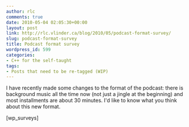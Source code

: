 ```yaml
---
author: rlc
comments: true
date: 2010-05-04 02:05:30+00:00
layout: post
link: http://rlc.vlinder.ca/blog/2010/05/podcast-format-survey/
slug: podcast-format-survey
title: Podcast format survey
wordpress_id: 599
categories:
- C++ for the self-taught
tags:
- Posts that need to be re-tagged (WIP)
---
```


I have recently made some changes to the format of the podcast: there is background music all the time now (not just a jingle at the beginning) and most installments are about 30 minutes. I'd like to know what you think about this new format.
<!-- more -->
[wp_surveys]
